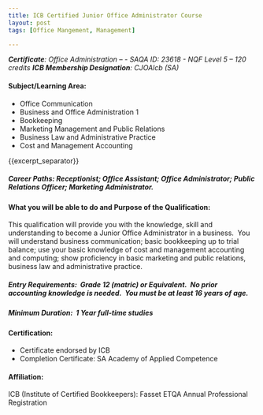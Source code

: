 ```yaml
---
title: ICB Certified Junior Office Administrator Course
layout: post
tags: [Office Mangement, Management]

---
```

<address><strong>Certificate</strong>: Office Administration – - SAQA ID: 23618 - NQF Level 5 – 120 credits
<strong>ICB Membership Designation</strong>: CJOAlcb (SA)</address>
<h4><b>Subject/Learning Area:</b></h4>
<ul>
	<li>Office Communication</li>
	<li>Business and Office Administration 1</li>
	<li>Bookkeeping</li>
	<li>Marketing Management and Public Relations</li>
	<li>Business Law and Administrative Practice</li>
	<li>Cost and Management Accounting</li>
</ul>

{{excerpt_separator}}

<h5><b>Career Paths:</b> Receptionist; Office Assistant; Office Administrator; Public Relations Officer; Marketing Administrator.</h5>
<h4><b>What you will be able to do and Purpose of the Qualification:</b></h4>
This qualification will provide you with the knowledge, skill and understanding to become a Junior Office Administrator in a business.  You will understand business communication; basic bookkeeping up to trial balance; use your basic knowledge of cost and management accounting and computing; show proficiency in basic marketing and public relations, business law and administrative practice.
<h5><b>Entry Requirements</b>:  Grade 12 (matric) or Equivalent.  No prior accounting knowledge is needed.  You must be at least 16 years of age.</h5>
<h5><b>Minimum Duration:</b>  1 Year full-time studies</h5>
<h4><b>Certification:</b></h4>
<ul>
	<li>Certificate endorsed by ICB</li>
	<li>Completion Certificate: SA Academy of Applied Competence</li>
</ul>
<h4><b>Affiliation:</b></h4>
ICB (Institute of Certified Bookkeepers): Fasset ETQA
Annual Professional Registration